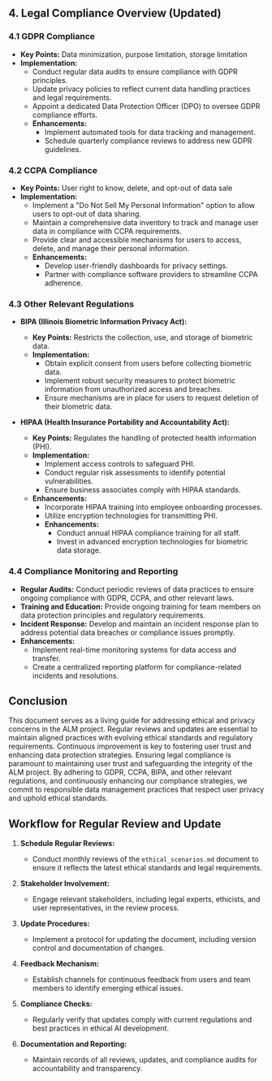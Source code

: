 

## 4. Legal Compliance Overview (Updated)

### 4.1 GDPR Compliance
- **Key Points:** Data minimization, purpose limitation, storage limitation
- **Implementation:**
  - Conduct regular data audits to ensure compliance with GDPR principles.
  - Update privacy policies to reflect current data handling practices and legal requirements.
  - Appoint a dedicated Data Protection Officer (DPO) to oversee GDPR compliance efforts.
  - **Enhancements:**
    - Implement automated tools for data tracking and management.
    - Schedule quarterly compliance reviews to address new GDPR guidelines.

### 4.2 CCPA Compliance
- **Key Points:** User right to know, delete, and opt-out of data sale
- **Implementation:**
  - Implement a "Do Not Sell My Personal Information" option to allow users to opt-out of data sharing.
  - Maintain a comprehensive data inventory to track and manage user data in compliance with CCPA requirements.
  - Provide clear and accessible mechanisms for users to access, delete, and manage their personal information.
  - **Enhancements:**
    - Develop user-friendly dashboards for privacy settings.
    - Partner with compliance software providers to streamline CCPA adherence.

### 4.3 Other Relevant Regulations
- **BIPA (Illinois Biometric Information Privacy Act):**
  - **Key Points:** Restricts the collection, use, and storage of biometric data.
  - **Implementation:**
    - Obtain explicit consent from users before collecting biometric data.
    - Implement robust security measures to protect biometric information from unauthorized access and breaches.
    - Ensure mechanisms are in place for users to request deletion of their biometric data.

- **HIPAA (Health Insurance Portability and Accountability Act):**
  - **Key Points:** Regulates the handling of protected health information (PHI).
  - **Implementation:**
    - Implement access controls to safeguard PHI.
    - Conduct regular risk assessments to identify potential vulnerabilities.
    - Ensure business associates comply with HIPAA standards.
  - **Enhancements:**
    - Incorporate HIPAA training into employee onboarding processes.
    - Utilize encryption technologies for transmitting PHI.
    - **Enhancements:**
      - Conduct annual HIPAA compliance training for all staff.
      - Invest in advanced encryption technologies for biometric data storage.



### 4.4 Compliance Monitoring and Reporting
- **Regular Audits:** Conduct periodic reviews of data practices to ensure ongoing compliance with GDPR, CCPA, and other relevant laws.
- **Training and Education:** Provide ongoing training for team members on data protection principles and regulatory requirements.
- **Incident Response:** Develop and maintain an incident response plan to address potential data breaches or compliance issues promptly.
- **Enhancements:**
  - Implement real-time monitoring systems for data access and transfer.
  - Create a centralized reporting platform for compliance-related incidents and resolutions.

## Conclusion

This document serves as a living guide for addressing ethical and privacy concerns in the ALM project. Regular reviews and updates are essential to maintain aligned practices with evolving ethical standards and regulatory requirements. Continuous improvement is key to fostering user trust and enhancing data protection strategies. Ensuring legal compliance is paramount to maintaining user trust and safeguarding the integrity of the ALM project. By adhering to GDPR, CCPA, BIPA, and other relevant regulations, and continuously enhancing our compliance strategies, we commit to responsible data management practices that respect user privacy and uphold ethical standards.

## Workflow for Regular Review and Update

1. **Schedule Regular Reviews:**
   - Conduct monthly reviews of the `ethical_scenarios.md` document to ensure it reflects the latest ethical standards and legal requirements.
   
2. **Stakeholder Involvement:**
   - Engage relevant stakeholders, including legal experts, ethicists, and user representatives, in the review process.
   
3. **Update Procedures:**
   - Implement a protocol for updating the document, including version control and documentation of changes.
   
4. **Feedback Mechanism:**
   - Establish channels for continuous feedback from users and team members to identify emerging ethical issues.
   
5. **Compliance Checks:**
   - Regularly verify that updates comply with current regulations and best practices in ethical AI development.
   
6. **Documentation and Reporting:**
   - Maintain records of all reviews, updates, and compliance audits for accountability and transparency.



